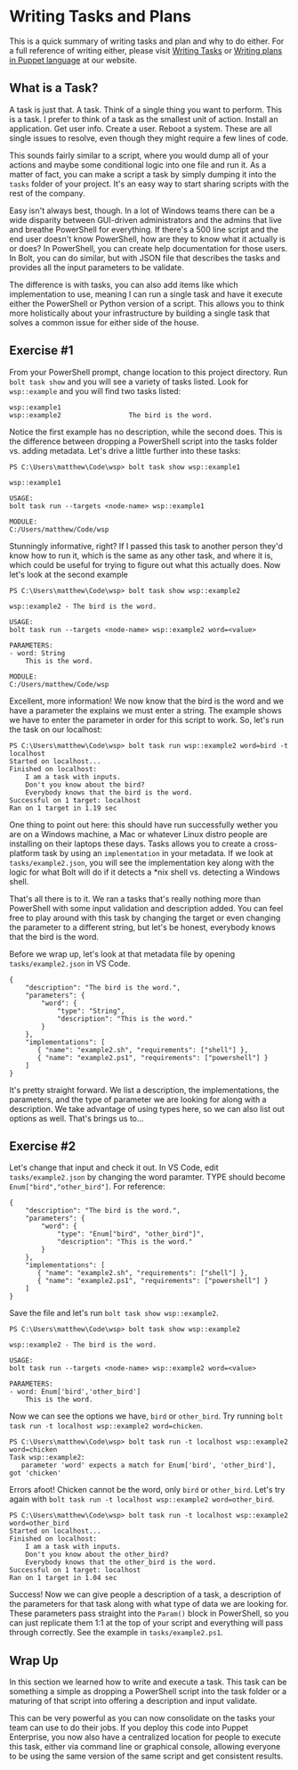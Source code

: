 # Writing Tasks and Plans

This is a quick summary of writing tasks and plan and why to do either. For a full reference of writing either, please visit [Writing Tasks](https://puppet.com/docs/bolt/latest/writing_tasks.html) or [Writing plans in Puppet language](https://puppet.com/docs/bolt/latest/writing_plans.html) at our website.


## What is a Task?

A task is just that. A task. Think of a single thing you want to perform. This is a task. I prefer to think of a task as the smallest unit of action. Install an application. Get user info. Create a user. Reboot a system. These are all single issues to resolve, even though they might require a few lines of code.

This sounds fairly similar to a script, where you would dump all of your actions and maybe some conditional logic into one file and run it. As a matter of fact, you can make a script a task by simply dumping it into the `tasks` folder of your project. It's an easy way to start sharing scripts with the rest of the company.

Easy isn't always best, though. In a lot of Windows teams there can be a wide disparity between GUI-driven administrators and the admins that live and breathe PowerShell for everything. If there's a 500 line script and the end user doesn't know PowerShell, how are they to know what it actually is or does? In PowerShell, you can create help documentation for those users. In Bolt, you can do similar, but with JSON file that describes the tasks and provides all the input parameters to be validate.

The difference is with tasks, you can also add items like which implementation to use, meaning I can run a single task and have it execute either the PowerShell or Python version of a script. This allows you to think more holistically about your infrastructure by building a single task that solves a common issue for either side of the house.

## Exercise #1

From your PowerShell prompt, change location to this project directory. Run `bolt task show` and you will see a variety of tasks listed. Look for `wsp::example` and you will find two tasks listed:

    wsp::example1
    wsp::example2                 The bird is the word.

Notice the first example has no description, while the second does. This is the difference between dropping a PowerShell script into the tasks folder vs. adding metadata. Let's drive a little further into these tasks:

    PS C:\Users\matthew\Code\wsp> bolt task show wsp::example1

    wsp::example1

    USAGE:
    bolt task run --targets <node-name> wsp::example1

    MODULE:
    C:/Users/matthew/Code/wsp

Stunningly informative, right? If I passed this task to another person they'd know how to run it, which is the same as any other task, and where it is, which could be useful for trying to figure out what this actually does. Now let's look at the second example

    PS C:\Users\matthew\Code\wsp> bolt task show wsp::example2

    wsp::example2 - The bird is the word.

    USAGE:
    bolt task run --targets <node-name> wsp::example2 word=<value>

    PARAMETERS:
    - word: String
        This is the word.

    MODULE:
    C:/Users/matthew/Code/wsp

Excellent, more information! We now know that the bird is the word and we have a parameter the explains we must enter a string. The example shows we have to enter the parameter in order for this script to work. So, let's run the task on our localhost: 

    PS C:\Users\matthew\Code\wsp> bolt task run wsp::example2 word=bird -t localhost
    Started on localhost...
    Finished on localhost:
        I am a task with inputs.
        Don't you know about the bird?
        Everybody knows that the bird is the word.
    Successful on 1 target: localhost
    Ran on 1 target in 1.19 sec

One thing to point out here: this should have run successfully wether you are on a Windows machine, a Mac or whatever Linux distro people are installing on their laptops these days. Tasks allows you to create a cross-platform task by using an `implementation` in your metadata. If we look at `tasks/example2.json`, you will see the implementation key along with the logic for what Bolt will do if it detects a *nix shell vs. detecting a Windows shell.

That's all there is to it. We ran a tasks that's really nothing more than PowerShell with some input validation and description added. You can feel free to play around with this task by changing the target or even changing the parameter to a different string, but let's be honest, everybody knows that the bird is the word.

Before we wrap up, let's look at that metadata file by opening `tasks/example2.json` in VS Code.

    {
        "description": "The bird is the word.",
        "parameters": {
            "word": {
                "type": "String",
                "description": "This is the word."
            }
        },
        "implementations": [
           { "name": "example2.sh", "requirements": ["shell"] },
           { "name": "example2.ps1", "requirements": ["powershell"] }
        ]
    }

It's pretty straight forward. We list a description, the implementations, the parameters, and the type of parameter we are looking for along with a description. We take advantage of using types here, so we can also list out options as well. That's brings us to...

## Exercise #2

Let's change that input and check it out. In VS Code, edit `tasks/example2.json` by changing the word paramter. TYPE should become `Enum["bird","other_bird"]`. For reference:

    {
        "description": "The bird is the word.",
        "parameters": {
            "word": {
                "type": "Enum["bird", "other_bird"]",
                "description": "This is the word."
            }
        },
        "implementations": [
           { "name": "example2.sh", "requirements": ["shell"] },
           { "name": "example2.ps1", "requirements": ["powershell"] }
        ]
    }

Save the file and let's run `bolt task show wsp::example2`.

    PS C:\Users\matthew\Code\wsp> bolt task show wsp::example2

    wsp::example2 - The bird is the word.

    USAGE:
    bolt task run --targets <node-name> wsp::example2 word=<value>

    PARAMETERS:
    - word: Enum['bird','other_bird']
        This is the word.

Now we can see the options we have, `bird` or `other_bird`. Try running `bolt task run -t localhost wsp::example2 word=chicken`.

    PS C:\Users\matthew\Code\wsp> bolt task run -t localhost wsp::example2 word=chicken
    Task wsp::example2:
       parameter 'word' expects a match for Enum['bird', 'other_bird'], got 'chicken'

Errors afoot! Chicken cannot be the word, only `bird` or `other_bird`. Let's try again with `bolt task run -t localhost wsp::example2 word=other_bird`.

    PS C:\Users\matthew\Code\wsp> bolt task run -t localhost wsp::example2 word=other_bird
    Started on localhost...
    Finished on localhost:
        I am a task with inputs.
        Don't you know about the other_bird?
        Everybody knows that the other_bird is the word.
    Successful on 1 target: localhost
    Ran on 1 target in 1.04 sec

Success! Now we can give people a description of a task, a description of the parameters for that task along with what type of data we are looking for. These parameters pass straight into the `Param()` block in PowerShell, so you can just replicate them 1:1 at the top of your script and everything will pass through correctly. See the example in `tasks/example2.ps1`.

## Wrap Up

In this section we learned how to write and execute a task. This task can be something a simple as dropping a PowerShell script into the task folder or a maturing of that script into offering a description and input validate.

This can be very powerful as you can now consolidate on the tasks your team can use to do their jobs. If you deploy this code into Puppet Enterprise, you now also have a centralized location for people to execute this task, either via command line or graphical console, allowing everyone to be using the same version of the same script and get consistent results.